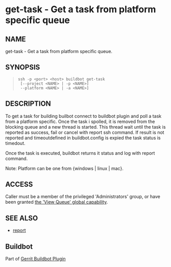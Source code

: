 get-task - Get a task from platform specific queue
===================

NAME
----
get-task - Get a task from platform specific queue.

SYNOPSIS
--------
>     ssh -p <port> <host> buildbot get-task
>      [--project <NAME> | -p <NAME>]
>      --platform <NAME> | -a <NAME>]

DESCRIPTION
-----------
To get a task for building builbot connect to buildbot plugin and
poll a task from a platform specific. Once the task i spolled, it
is removed from the blocking queue and a new thread is started.
This thread wait until the task is reported as success, fail or cancel
with report ssh command. If result is not reported and timeoutdefined
in buildbot.config is expied the task status is timedout.

Once the task is executed, buildbot returns it status and log with
report command.

Note: Platform can be one from {windows | linux | mac}.

ACCESS
------
Caller must be a member of the privileged 'Administrators' group,
or have been granted [the 'View Queue' global capability][1].

[1]: ../../../Documentation/access-control.html#capability_viewQueue

SEE ALSO
--------

* [report](cmd-report.html)

Buildbot
--------
Part of [Gerrit Buildbot Plugin](index.html)